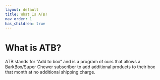 ```yaml
---
layout: default
title: What Is ATB?
nav_order: 1
has_children: true
---
```

# What is ATB?
ATB stands for “Add to box” and is a program of ours that allows a BarkBox/Super Chewer subscriber to add additional products to their box that month at no additional shipping charge.